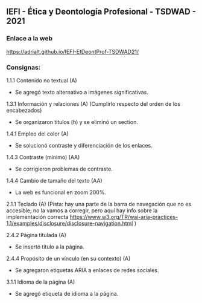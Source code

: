 ## IEFI - Ética y Deontología Profesional - TSDWAD - 2021

### Enlace a la web

https://adrialt.github.io/IEFI-EtDeontProf-TSDWAD21/

### Consignas: 

1.1.1 Contenido no textual (A) 

- Se agregó texto alternativo a imágenes significativas.

1.3.1 Información y relaciones (A) (Cumplirlo respecto del orden de los encabezados)

- Se organizaron titulos (h) y se eliminó un section.

1.4.1 Empleo del color (A)

- Se solucionó contraste y diferenciación de los enlaces.

1.4.3 Contraste (mínimo) (AA)

- Se corrigieron problemas de contraste.

1.4.4 Cambio de tamaño del texto (AA)

- La web es funcional en zoom 200%.

2.1.1 Teclado (A) (Pista: hay una parte de la barra de navegación que no es accesible; no la vamos a corregir, pero aquí hay info sobre la implementación correcta https://www.w3.org/TR/wai-aria-practices-1.1/examples/disclosure/disclosure-navigation.html )

2.4.2 Página titulada (A)

- Se insertó titulo a la página.

2.4.4 Propósito de un vínculo (en su contexto) (A)

- Se agregaron etiquetas ARIA a enlaces de redes sociales.

3.1.1 Idioma de la página  (A)

- Se agregó etiqueta de idioma a la página.
	
